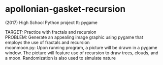 # apollonian-gasket-recursion
(2017) High School Python project ft: pygame  

TARGET: Practice with fractals and recursion  
PROBLEM: Generate an appealing image graphic using pygame that employs the use of fractals and recursion  
moonmoon.py: Upon running program, a picture will be drawn in a pygame window. The picture will feature use of recursion to draw trees, clouds, and a moon. Randomization is also used to simulate nature
